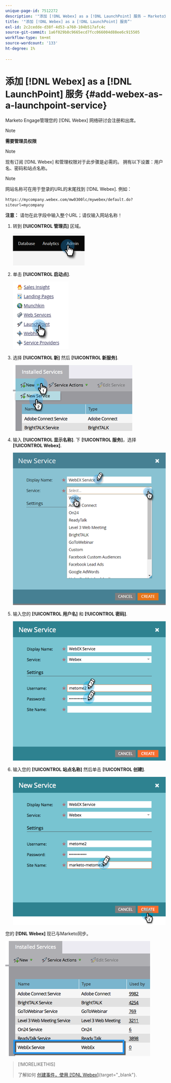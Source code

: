 ```yaml
---
unique-page-id: 7512272
description: '"添加 [!DNL Webex] as a [!DNL LaunchPoint] 服务 — Marketo文档 — 产品文档”'
title: '"添加 [!DNL Webex] as a [!DNL LaunchPoint] 服务”'
exl-id: 2c2cedde-d38f-4d53-a760-104b517afc4c
source-git-commit: 1a6f029b8c9665ecd7fcc066004d88ee6c915505
workflow-type: tm+mt
source-wordcount: '133'
ht-degree: 1%

---
```


# 添加 [!DNL Webex] as a [!DNL LaunchPoint] 服务 {#add-webex-as-a-launchpoint-service}

Marketo Engage管理您的 [!DNL Webex] 网络研讨会注册和出席。

>[!NOTE]
>
>**需要管理员权限**

>[!NOTE]
>
>现有订阅 [!DNL Webex] 和管理权限对于此步骤是必需的。 拥有以下设置：用户名、密码和站点名称。

>[!NOTE]
>
>网站名称可在用于登录的URL的末尾找到 [!DNL Webex]. 例如：
>
>`https://mycompany.webex.com/mw0300lc/mywebex/default.do?siteurl=mycompany`
>
>**注意：** 请勿在此字段中输入整个URL；请仅输入网站名称！

1. 转到 **[!UICONTROL 管理员]** 区域。

   ![](assets/add-webex-as-a-launchpoint-service-1.png)

1. 单击 **[!UICONTROL 启动点]**.

   ![](assets/add-webex-as-a-launchpoint-service-2.png)

1. 选择 **[!UICONTROL 新]** 然后 **[!UICONTROL 新服务]**.

   ![](assets/add-webex-as-a-launchpoint-service-3.png)

1. 输入 **[!UICONTROL 显示名称]**. 下 **[!UICONTROL 服务]**，选择 **[!UICONTROL Webex]**.

   ![](assets/add-webex-as-a-launchpoint-service-4.png)

1. 输入您的 **[!UICONTROL 用户名]** 和 **[!UICONTROL 密码]**.

   ![](assets/add-webex-as-a-launchpoint-service-5.png)

1. 输入您的 **[!UICONTROL 站点名称]** 然后单击 **[!UICONTROL 创建]**.

   ![](assets/add-webex-as-a-launchpoint-service-6.png)

您的 **[!DNL Webex]** 现已与Marketo同步。

![](assets/add-webex-as-a-launchpoint-service-7.png)

>[!MORELIKETHIS]
>
>了解如何 [创建事件，使用 [!DNL Webex]](/help/marketo/product-docs/demand-generation/events/create-an-event/create-an-event-with-webex.md){target="_blank"}.
